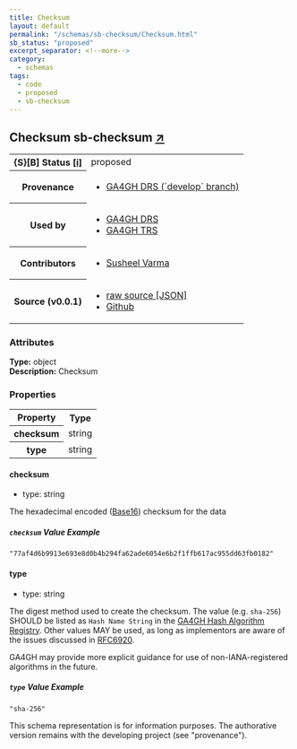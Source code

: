 ```yaml
---
title: Checksum
layout: default
permalink: "/schemas/sb-checksum/Checksum.html"
sb_status: "proposed"
excerpt_separator: <!--more-->
category:
  - schemas
tags:
  - code
  - proposed
  - sb-checksum
---
```



<div id="schema-header-title">
  <h2>Checksum <span id="schema-header-title-project">sb-checksum <a href="https://github.com/ga4gh-schemablocks/sb-checksum" target="_BLANK">&nearr;</a></span> </h2>
</div>

<table id="schema-header-table">
  <tr>
    <th>{S}[B] Status <a href="https://schemablocks.org/about/sb-status-levels.html">[i]</a></th>
    <td><div id="schema-header-status">proposed</div></td>
  </tr>

  <tr>
    <th>Provenance</th>
    <td>
      <ul>
<li><a href="https://github.com/ga4gh-discovery/ga4gh-checksum/tree/develop">GA4GH DRS (`develop` branch)</a></li>
      </ul>
    </td>
  </tr>
  <tr>
    <th>Used by</th>
    <td>
      <ul>
<li><a href="https://github.com/ga4gh/data-repository-service-schemas/blob/master/docs/asciidoc/front_matter.adoc">GA4GH DRS</a></li>
<li><a href="https://github.com/ga4gh/tool-registry-service-schemas/blob/develop/openapi/openapi.yaml">GA4GH TRS</a></li>
      </ul>
    </td>
  </tr>

<!--more-->

  <tr>
    <th>Contributors</th>
    <td>
      <ul>
<li><a href="https://orcid.org/0000-0003-1687-2754">Susheel Varma</a></li>
      </ul>
    </td>
  </tr>
  <tr>
    <th>Source (v0.0.1)</th>
    <td>
      <ul>
        <li><a href="current/Checksum.json" target="_BLANK">raw source [JSON]</a></li>
        <li><a href="https://github.com/ga4gh-schemablocks/sb-checksum/blob/master/schemas/Checksum.yaml" target="_BLANK">Github</a></li>
      </ul>
    </td>
  </tr>
</table>

<div id="schema-attributes-title">
  <h3>Attributes</h3>
</div>

  
__Type:__ object  
__Description:__ Checksum
### Properties

<table id="schema-properties-table">
  <tr>
    <th>Property</th>
    <th>Type</th>
  </tr>
  <tr>
    <th>checksum</th>
    <td>string</td>
  </tr>
  <tr>
    <th>type</th>
    <td>string</td>
  </tr>

</table>


#### checksum

* type: string

The hexadecimal encoded ([Base16](https://tools.ietf.org/html/rfc4648#section-8))
checksum for the data


##### `checksum` Value Example  

```
"77af4d6b9913e693e8d0b4b294fa62ade6054e6b2f1ffb617ac955dd63fb0182"
```

#### type

* type: string

The digest method used to create the checksum.
The value (e.g. `sha-256`) SHOULD be listed as `Hash Name String` in the 
[GA4GH Hash Algorithm Registry](https://github.com/ga4gh-discovery/ga4gh-checksum/blob/master/hash-alg.csv).
Other values MAY be used, as long as implementors are aware of the issues
discussed in [RFC6920](https://tools.ietf.org/html/rfc6920#section-9.4).

GA4GH may provide more explicit guidance for use of non-IANA-registered
algorithms in the future.


##### `type` Value Example  

```
"sha-256"
```
<div id="schema-footer">
This schema representation is for information purposes. The authorative 
version remains with the developing project (see "provenance").
</div>


